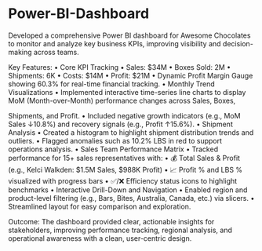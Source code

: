 # Power-BI-Dashboard

Developed a comprehensive Power BI dashboard for Awesome Chocolates to monitor and analyze key business KPIs, improving visibility and decision-making across teams.

 Key Features:
	•	Core KPI Tracking
	•	Sales: $34M
	•	Boxes Sold: 2M
	•	Shipments: 6K
	•	Costs: $14M
	•	Profit: $21M
	•	Dynamic Profit Margin Gauge showing 60.3% for real-time financial tracking.
	•	Monthly Trend Visualizations
	•	Implemented interactive time-series line charts to display MoM (Month-over-Month) performance changes across Sales, Boxes, 
 
 Shipments, and Profit.
	•	Included negative growth indicators (e.g., MoM Sales ↓10.8%) and recovery signals (e.g., Profit ↑15.6%).
	•	Shipment Analysis
	•	Created a histogram to highlight shipment distribution trends and outliers.
	•	Flagged anomalies such as 10.2% LBS in red to support operations analysis.
	•	Sales Team Performance Matrix
	•	Tracked performance for 15+ sales representatives with:
	•	💰 Total Sales & Profit (e.g., Kelci Walkden: $1.5M Sales, $988K Profit)
	•	📈 Profit % and LBS % visualized with progress bars
	•	✅/❌ Efficiency status icons to highlight benchmarks
	•	Interactive Drill-Down and Navigation
	•	Enabled region and product-level filtering (e.g., Bars, Bites, Australia, Canada, etc.) via slicers.
	•	Streamlined layout for easy comparison and exploration.
 
Outcome:
The dashboard provided clear, actionable insights for stakeholders, improving performance tracking, regional analysis, and operational awareness with a clean, user-centric design.



